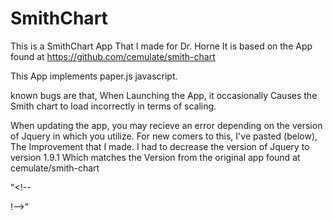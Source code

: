 # SmithChart
This is a SmithChart App That I made for Dr. Horne It is based on the App found at https://github.com/cemulate/smith-chart


This App implements paper.js javascript. 

known bugs are that, When Launching the App, it occasionally Causes the Smith chart to load incorrectly in terms of scaling.

When updating the app, you may recieve an error depending on the version of Jquery in which you utilize. For new comers to this, I've pasted (below), The Improvement that I made. I had to decrease the version of Jquery to version 1.9.1 Which matches the Version from the original app found at cemulate/smith-chart

"<!--
<script src="//ajax.googleapis.com/ajax/libs/jquery/1.11.0/jquery.min.js"></script>
!-->"
<script src="https://ajax.googleapis.com/ajax/libs/jquery/1.9.1/jquery.min.js"></script>
